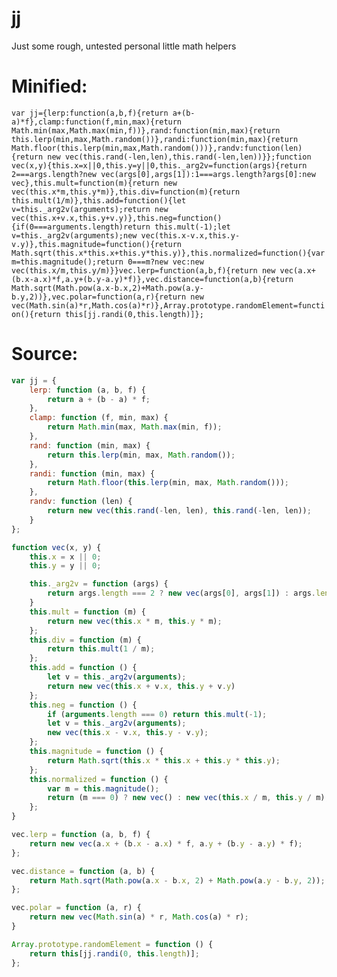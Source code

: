 # jj
Just some rough, untested personal little math helpers

# Minified:
`
var jj={lerp:function(a,b,f){return a+(b-a)*f},clamp:function(f,min,max){return Math.min(max,Math.max(min,f))},rand:function(min,max){return this.lerp(min,max,Math.random())},randi:function(min,max){return Math.floor(this.lerp(min,max,Math.random()))},randv:function(len){return new vec(this.rand(-len,len),this.rand(-len,len))}};function vec(x,y){this.x=x||0,this.y=y||0,this._arg2v=function(args){return 2===args.length?new vec(args[0],args[1]):1===args.length?args[0]:new vec},this.mult=function(m){return new vec(this.x*m,this.y*m)},this.div=function(m){return this.mult(1/m)},this.add=function(){let v=this._arg2v(arguments);return new vec(this.x+v.x,this.y+v.y)},this.neg=function(){if(0===arguments.length)return this.mult(-1);let v=this._arg2v(arguments);new vec(this.x-v.x,this.y-v.y)},this.magnitude=function(){return Math.sqrt(this.x*this.x+this.y*this.y)},this.normalized=function(){var m=this.magnitude();return 0===m?new vec:new vec(this.x/m,this.y/m)}}vec.lerp=function(a,b,f){return new vec(a.x+(b.x-a.x)*f,a.y+(b.y-a.y)*f)},vec.distance=function(a,b){return Math.sqrt(Math.pow(a.x-b.x,2)+Math.pow(a.y-b.y,2))},vec.polar=function(a,r){return new vec(Math.sin(a)*r,Math.cos(a)*r)},Array.prototype.randomElement=function(){return this[jj.randi(0,this.length)]};
`
# Source:
```js
var jj = {
    lerp: function (a, b, f) {
        return a + (b - a) * f;
    },
    clamp: function (f, min, max) {
        return Math.min(max, Math.max(min, f));
    },
    rand: function (min, max) {
        return this.lerp(min, max, Math.random());
    },
    randi: function (min, max) {
        return Math.floor(this.lerp(min, max, Math.random()));
    },
    randv: function (len) {
        return new vec(this.rand(-len, len), this.rand(-len, len));
    }
};

function vec(x, y) {
    this.x = x || 0;
    this.y = y || 0;

    this._arg2v = function (args) {
        return args.length === 2 ? new vec(args[0], args[1]) : args.length === 1 ? args[0] : new vec();
    }
    this.mult = function (m) {
        return new vec(this.x * m, this.y * m);
    };
    this.div = function (m) {
        return this.mult(1 / m);
    };
    this.add = function () {
        let v = this._arg2v(arguments);
        return new vec(this.x + v.x, this.y + v.y)
    };
    this.neg = function () {
        if (arguments.length === 0) return this.mult(-1);
        let v = this._arg2v(arguments);
        new vec(this.x - v.x, this.y - v.y);
    };
    this.magnitude = function () {
        return Math.sqrt(this.x * this.x + this.y * this.y);
    };
    this.normalized = function () {
        var m = this.magnitude();
        return (m === 0) ? new vec() : new vec(this.x / m, this.y / m);
    };
}

vec.lerp = function (a, b, f) {
    return new vec(a.x + (b.x - a.x) * f, a.y + (b.y - a.y) * f);
};

vec.distance = function (a, b) {
    return Math.sqrt(Math.pow(a.x - b.x, 2) + Math.pow(a.y - b.y, 2));
};

vec.polar = function (a, r) {
    return new vec(Math.sin(a) * r, Math.cos(a) * r);
}

Array.prototype.randomElement = function () {
    return this[jj.randi(0, this.length)];
};

```
